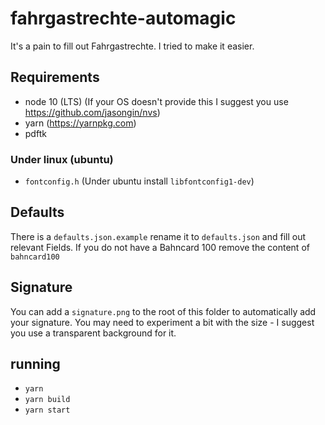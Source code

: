 # fahrgastrechte-automagic

It's a pain to fill out Fahrgastrechte. I tried to make it easier.

## Requirements

- node 10 (LTS) (If your OS doesn't provide this I suggest you use https://github.com/jasongin/nvs)
- yarn (https://yarnpkg.com)
- pdftk

### Under linux (ubuntu)

- `fontconfig.h` (Under ubuntu install `libfontconfig1-dev`)

## Defaults

There is a `defaults.json.example` rename it to `defaults.json` and fill out relevant Fields.
If you do not have a Bahncard 100 remove the content of `bahncard100`

## Signature

You can add a `signature.png` to the root of this folder to automatically add your signature.
You may need to experiment a bit with the size - I suggest you use a transparent background for it.

## running

- `yarn`
- `yarn build`
- `yarn start`
